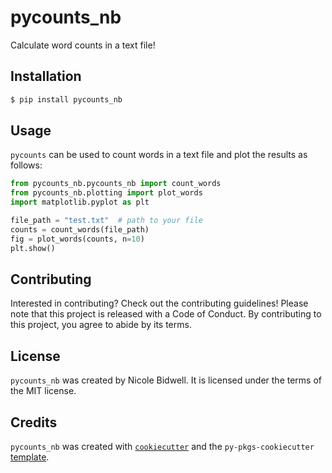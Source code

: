 # pycounts_nb

Calculate word counts in a text file!

## Installation

```bash
$ pip install pycounts_nb
```

## Usage

`pycounts` can be used to count words in a text file and plot the results
as follows:

```python
from pycounts_nb.pycounts_nb import count_words
from pycounts_nb.plotting import plot_words
import matplotlib.pyplot as plt

file_path = "test.txt"  # path to your file
counts = count_words(file_path)
fig = plot_words(counts, n=10)
plt.show()
```

## Contributing

Interested in contributing? Check out the contributing guidelines! Please note that this project is released with a Code of Conduct. By contributing to this project, you agree to abide by its terms.

## License

`pycounts_nb` was created by Nicole Bidwell. It is licensed under the terms of the MIT license.

## Credits

`pycounts_nb` was created with [`cookiecutter`](https://cookiecutter.readthedocs.io/en/latest/) and the `py-pkgs-cookiecutter` [template](https://github.com/py-pkgs/py-pkgs-cookiecutter).
